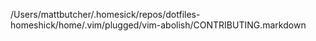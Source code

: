/Users/mattbutcher/.homesick/repos/dotfiles-homeshick/home/.vim/plugged/vim-abolish/CONTRIBUTING.markdown